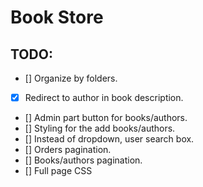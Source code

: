 # Book Store

## TODO:

- [] Organize by folders.
- [X] Redirect to author in book description.
- [] Admin part button for books/authors.
- [] Styling for the add books/authors.
- [] Instead of dropdown, user search box.
- [] Orders pagination.
- [] Books/authors pagination.
- [] Full page CSS
